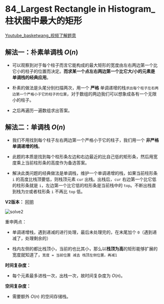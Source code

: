 # 84_Largest Rectangle in Histogram_柱状图中最大的矩形

[Youtube_basketwang_视频了解题意](https://youtu.be/KkJrGxuQtYo)

## 解法一：朴素单调栈 $O(n)$

- 可以观察到对于每个柱子而言它能构成的最大矩形的宽度由左右两边第一个比它小的柱子的位置而决定。**而求某一个点左右两边第一个比它大/小的元素是单调栈的经典应用**。

- 朴素的做法是头尾分别扫描两次，用一个 **严格** 单调递增的栈`求出每个柱子左右两边第一个严格小于它的柱子的位置`，对于数组的两边我们可以想象成各有一个无限小的柱子。

- 之后再遍历一遍数组求出答案。

## 解法二：单调栈 $O(n)$

- 我们不用找到每个柱子左右两边第一个严格小于它的柱子，我们用一个 **非严格单调递增的栈**。

- 此题的本质是找到每个柱形条左边和右边最近的比自己低的矩形条，然后用宽度乘上当前柱形条的高度作为备选答案。

- 解决此类问题的经典做法是单调栈，维护一个单调递增的栈，如果当前柱形条 `i` 的高度比栈顶要低，则栈顶元素 `cur` 出栈。出栈后，`cur` 右边第一个比它低的柱形条就是 `i`，左边第一个比它低的柱形条是当前栈中的 `top`。不断出栈直到栈为`空`或者柱形条 `i` 不再比 `top` 低。

**V2版本：** [阿明](https://michael.blog.csdn.net/article/details/106438479)

![solve2](https://img-blog.csdnimg.cn/20200530112008666.png?x-oss-process=image/watermark,type_ZmFuZ3poZW5naGVpdGk,shadow_10,text_aHR0cHM6Ly9ibG9nLmNzZG4ubmV0L3FxXzIxMjAxMjY3,size_16,color_FFFFFF,t_70)

重申两点：

- 单调递增栈，遇到递减的进行处理，最后未处理完的，在末尾加个 `0`（遇到递减了，处理剩余的）

- 栈内左侧的都比栈顶小，当前的也比其小，那么以**栈顶为高**的矩形能够扩展的宽度就知道了，`宽度 = 当前位置 减去 栈顶左侧位置，再减1`

**时间复杂度：**

- 每个元素最多进栈一次，出栈一次，故时间复杂度为 $O(n)$。

**空间复杂度：**

- 需要额外 $O(n)$ 的空间存储栈。
